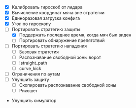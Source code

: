 - [x] Калибровать гироскоб от лидара
- [x] Вычисление координат мяча вне стратегии
- [x] Единоразовая загрузка конфига
- [x] Угол по гироскопу
- [ ] Портировать стратегию защиты
    - [x] Поддержать последнее время, когда мяч был виден
    - [ ] Портировать обнаружение препятствий
- [ ] Портировать стратегию нападения
    - [ ] Базовая стратегия
    - [ ] Распознавание свободной зоны ворот
    - [ ] !straight_path
    - [ ] curve_kick
- [ ] Ограничения по аутам
- [ ] Улучшить защиту
    - [ ] Скопировать распознавание свободной зоны
    - [ ] Рикошет
- Улучшить симулятор